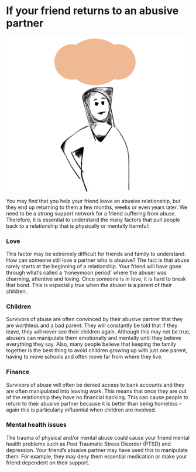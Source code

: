 # If your friend returns to an abusive partner

![](assets/cycle_of_abuse.gif)

You may find that you help your friend leave an abusive relationship, but they end up returning to them a few months, weeks or even years later.  We need to be a strong support network for a friend suffering from abuse. Therefore, it is essential to understand the many factors that pull people back to a relationship that is physically or mentally harmful:

### Love
This factor may be extremely difficult for friends and family to understand. How can someone still love a partner who is abusive? The fact is that abuse rarely starts at the beginning of a relationship. Your friend will have gone through what’s called a ‘honeymoon period’ where the abuser was charming, attentive and loving. Once someone is in love, it is hard to break that bond. This is especially true when the abuser is a parent of their children.

### Children
Survivors of abuse are often convinced by their abusive partner that they are worthless and a bad parent. They will constantly be told that if they leave, they will never see their children again. Although this may not be true, abusers can manipulate them emotionally and mentally until they believe everything they say. Also, many people believe that keeping the family together is the best thing to avoid children growing up with just one parent, having to move schools and often move far from where they live.   

### Finance
Survivors of abuse will often be denied access to bank accounts and they are often manipulated into leaving work. This means that once they are out of the relationship they have no financial backing. This can cause people to return to their abusive partner because it is better than being homeless – again this is particularly influential when children are involved.

### Mental health issues
The trauma of physical and/or mental abuse could cause your friend mental health problems such as Post Traumatic Stress Disorder (PTSD) and depression. Your friend’s abusive partner may have used this to manipulate them. For example, they may deny them essential medication or make your friend dependent on their support. 
